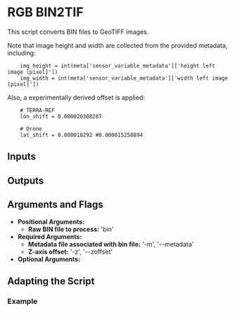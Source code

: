 # RGB BIN2TIF

This script converts BIN files to GeoTIFF images.

Note that image height and width are collected from the provided metadata, including:

```
    img_height = int(meta['sensor_variable_metadata']['height left image [pixel]'])
    img_width = int(meta['sensor_variable_metadata']['width left image [pixel]'])
```

Also, a experimentally derived offset is applied:

```
    # TERRA-REF
    lon_shift = 0.000020308287

    # Drone
    lat_shift = 0.000018292 #0.000015258894
```

## Inputs

## Outputs

## Arguments and Flags
* **Positional Arguments:** 
    * **Raw BIN file to process:** 'bin' 
* **Required Arguments:**
    * **Metadata file associated with bin file:** '-m', '--metadata'                
    * **Z-axis offset:** '-z', '--zoffset'
* **Optional Arguments:**
       
## Adapting the Script
                                        
### Example

